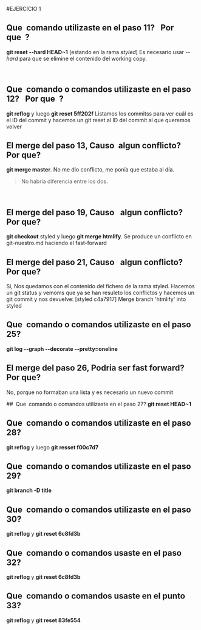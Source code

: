 #EJERCICIO 1
## Que comando utilizaste en el paso 11?  Por que ?
**git reset --hard HEAD~1** (estando en la rama _styled_)
Es necesario usar _--hard_ para que se elimine el contenido del working copy.</p>
<br>

## Que comando o comandos utilizaste en el paso 12?  Por que ?
**git reflog** y luego **git reset 5ff202f**
Listamos los commitss para ver cuál es el ID del commit y hacemos un git reset al ID del commit al que queremos volver
<br>
## El merge del paso 13, Causo algun conflicto?  Por que?
**git merge master**. No me dio conflicto, me ponía que estaba al día.
<blockquote>No habría diferencia entre los dos.</blockquote>
<br>

## El merge del paso 19, Causo  algun conflicto? Por que?
**git checkout** styled y luego **git merge htmlify**. Se produce un conflicto en git-nuestro.md haciendo el fast-forward
<br>

## El merge del paso 21, Causo  algun conflicto?  Por que?
Si, Nos quedamos con el contenido del fichero de la rama styled. Hacemos un git status y vemoms que ya se han resuleto los conflictos y hacemos un git commit y nos devuelve: [styled c4a7917] Merge branch 'htmlify' into styled
<br>

## Que comando o comandos utilizaste en el paso 25?
**git log --graph --decorate --pretty=oneline**
<br>

## El merge del paso 26, Podria ser fast forward?  Por que?
No, porque no formaban una lista y es necesario un nuevo commit
<br>

## Que comando o comandos utilizaste en el paso 27?
**git reset HEAD~1**
<br>
## Que comando o comandos utilizaste en el paso 28?
**git reflog** y luego **git resset f00c7d7**
<br>

## Que comando o comandos utilizaste en el paso 29?
**git branch -D title**
<br>

## Que comando o comandos utilizaste en el paso 30?
**git reflog** y **git reset 6c8fd3b**
<br>

## Que comando o comandos usaste en el paso 32?
**git reflog** y **git reset 6c8fd3b**
<br>

## Que comando o comandos usaste en el punto 33?
**git reflog** y **git reset 83fe554**
<br>
